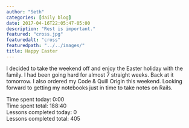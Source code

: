 ```yaml
---
author: "Seth"
categories: [daily blog]
date: 2017-04-16T22:05:47-05:00
description: "Rest is important."
featured: "cross.jpg"
featuredalt: "cross"
featuredpath: "../../images/"
title: Happy Easter
---
```


I decided to take the weekend off and enjoy the Easter holiday with the family. I had been going hard for almost 7 straight weeks. Back at it tomorrow. I also ordered my Code & Quill Origin this weekend. Looking forward to getting my notebooks just in time to take notes on Rails.

Time spent today: 0:00  
Time spent total: 188:40  
Lessons completed today: 0  
Lessons completed total: 405